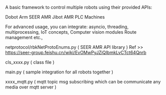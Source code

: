 A basic framework to control multiple robots using their provided APIs:

Dobot Arm
SEER AMR
Jibot AMR
PLC Machines

For advanced usage, you can integrate:
asyncio, threading, multiprocessing,
IoT concepts,
Computer vision modules
Route management etc.,

netprotocol/rbkNetProtoEnums.py ( SEER AMR API library ) Ref >> https://seer-group.feishu.cn/wiki/EvOMwPyJZiQIbmkLvCTct64Qnrb 

cls_xxxx.py ( class file )

main.py ( sample integration for all robots together )

xxxx_mqtt.py ( mqtt topic msg subscribing which can be communicate any media over mqtt server )
